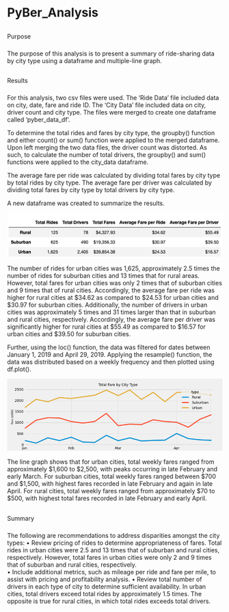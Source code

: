 # PyBer_Analysis

## 
Purpose

### 
The purpose of this analysis is to present a summary of ride-sharing data by city type using a dataframe and multiple-line graph. 

## 
Results

### 
For this analysis, two csv files were used. The ‘Ride Data’ file included data on city, date, fare and ride ID. The ‘City Data’ file included data on
city, driver count and city type. The files were merged to create one dataframe called ‘pyber_data_df’. 

To determine the total rides and fares by city type, the groupby() function and either count() or sum() function were applied to the merged dataframe.
Upon left merging the two data files, the driver count was distorted. As such, to calculate the number of total drivers, the groupby() and sum() 
functions were applied to the city_data dataframe. 

The average fare per ride was calculated by dividing total fares by city type by total rides by city type. The average fare per driver was calculated by
dividing total fares by city type by total drivers by city type. 

A new dataframe was created to summarize the results. 

![pyber_analysis](Resources/pyber_analysis.png)

The number of rides for urban cities was 1,625, approximately 2.5 times the number of rides for suburban cities and 13 times that for rural areas. 
However, total fares for urban cities was only 2 times that of suburban cities and 9 times that of rural cities. Accordingly, the average fare per ride 
was higher for rural cities at $34.62 as compared to $24.53 for urban cities and $30.97 for suburban cities. Additionally, the number of drivers in urban 
cities was approximately 5 times and 31 times larger than that in suburban and rural cities, respectively. Accordingly, the average fare per driver was 
significantly higher for rural cities at $55.49 as compared to $16.57 for urban cities and $39.50 for suburban cities. 

Further, using the loc() function, the data was filtered for dates between January 1, 2019 and April 29, 2019. Applying the resample() function, the data 
was distributed based on a weekly frequency and then plotted using df.plot().  

![total_fare_type_graph](Resources/total_fare_type_graph.png)

The line graph shows that for urban cities, total weekly fares ranged from approximately $1,600 to $2,500, with peaks occurring in late February and 
early March. For suburban cities, total weekly fares ranged between $700 and $1,500, with highest fares recorded in late February and again in late 
April. For rural cities, total weekly fares ranged from approximately $70 to $500, with highest total fares recorded in late February and early April. 

##
Summary

###
The following are recommendations to address disparities amongst the city types: 
•	Review pricing of rides to determine appropriateness of fares. Total rides in urban cities were 2.5 and 13 times that of suburban and rural cities, respectively. However, total fares in urban cities were only 2 and 9 times that of suburban and rural cities, respectively.  
•	Include additional metrics, such as mileage per ride and fare per mile, to assist with pricing and profitability analysis. 
•	Review total number of drivers in each type of city to determine sufficient availability. In urban cities, total drivers exceed total rides by approximately 1.5 times. The opposite is true for rural cities, in which total rides exceeds total drivers.


